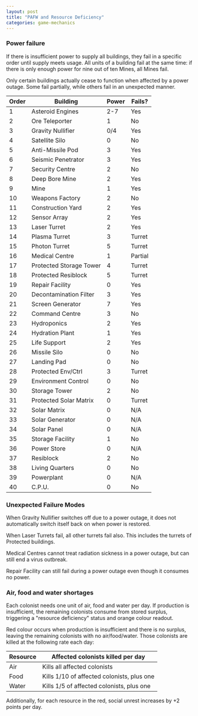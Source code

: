 ```yaml
---
layout: post
title: "PAFW and Resource Deficiency"
categories: game-mechanics
---
```


### Power failure
If there is insufficient power to supply all buildings, they fail in a
specific order until supply meets usage.
All units of a building fail at the same time:
if there is only enough power for nine out of ten Mines, all Mines fail.

Only certain buildings actually cease to function when affected by
a power outage. Some fail partially, while others fail in an
unexpected manner.

|Order| Building                | Power | Fails?   |
|-----|-------------------------|-------|----------|
|  1  | Asteroid Engines        | 2-7   | Yes      |
|  2  | Ore Teleporter          | 1     | No       |
|  3  | Gravity Nullifier       | 0/4   | Yes      |
|  4  | Satellite Silo          | 0     | No       |
|  5  | Anti-Missile Pod        | 3     | Yes      |
|  6  | Seismic Penetrator      | 3     | Yes      |
|  7  | Security Centre         | 2     | No       |
|  8  | Deep Bore Mine          | 2     | Yes      |
|  9  | Mine                    | 1     | Yes      |
| 10  | Weapons Factory         | 2     | No       |
| 11  | Construction Yard       | 2     | Yes      |
| 12  | Sensor Array            | 2     | Yes      |
| 13  | Laser Turret            | 2     | Yes      |
| 14  | Plasma Turret           | 3     | Turret   |
| 15  | Photon Turret           | 5     | Turret   |
| 16  | Medical Centre          | 1     | Partial  |
| 17  | Protected Storage Tower | 4     | Turret   |
| 18  | Protected Resiblock     | 5     | Turret   |
| 19  | Repair Facility         | 0     | Yes      |
| 20  | Decontamination Filter  | 3     | Yes      |
| 21  | Screen Generator        | 7     | Yes      |
| 22  | Command Centre          | 3     | No       |
| 23  | Hydroponics             | 2     | Yes      |
| 24  | Hydration Plant         | 1     | Yes      |
| 25  | Life Support            | 2     | Yes      |
| 26  | Missile Silo            | 0     | No       |
| 27  | Landing Pad             | 0     | No       |
| 28  | Protected Env/Ctrl      | 3     | Turret   |
| 29  | Environment Control     | 0     | No       |
| 30  | Storage Tower           | 2     | No       |
| 31  | Protected Solar Matrix  | 0     | Turret   |
| 32  | Solar Matrix            | 0     | N/A      |
| 33  | Solar Generator         | 0     | N/A      |
| 34  | Solar Panel             | 0     | N/A      |
| 35  | Storage Facility        | 1     | No       |
| 36  | Power Store             | 0     | N/A      |
| 37  | Resiblock               | 2     | No       |
| 38  | Living Quarters         | 0     | No       |
| 39  | Powerplant              | 0     | N/A      |
| 40  | C.P.U.                  | 0     | No       |

### Unexpected Failure Modes
When Gravity Nullifier switches off due to a power outage, it does not
automatically switch itself back on when power is restored.

When Laser Turrets fail, all other turrets fail also. This includes the
turrets of Protected buildings.

Medical Centres cannot treat radiation sickness in a power outage, but
can still end a virus outbreak.

Repair Facility can still fail during a power outage even though it
consumes no power.

### Air, food and water shortages
Each colonist needs one unit of air, food and water per day. If production
is insufficient, the remaining colonists consume from stored surplus,
triggering a "resource deficiency" status and orange colour readout.

Red colour occurs when production is insufficient and there is no surplus,
leaving the remaining colonists with no air/food/water. Those colonists
are killed at the following rate each day:

| Resource | Affected colonists killed per day           |
|----------|---------------------------------------------|
| Air      | Kills all affected colonists                | 
| Food     | Kills 1/10 of affected colonists, plus one  |
| Water    | Kills 1/5 of affected colonists, plus one   |

Additionally, for each resource in the red, social unrest increases by +2
points per day.
